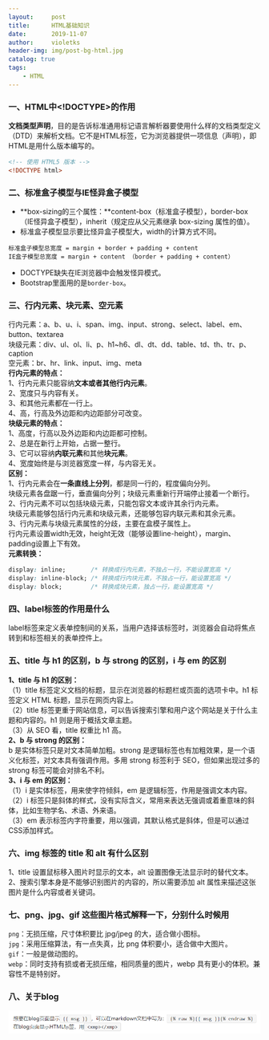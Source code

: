 ```yaml
---
layout:     post
title:      HTML基础知识
date:       2019-11-07
author:     violetks
header-img: img/post-bg-html.jpg
catalog: true
tags:
    - HTML
---
```


### 一、HTML中<!DOCTYPE>的作用
**文档类型声明**，目的是告诉标准通用标记语言解析器要使用什么样的文档类型定义（DTD）来解析文档。它不是HTML标签，它为浏览器提供一项信息（声明），即HTML是用什么版本编写的。<br>
```html
<!-- 使用 HTML5 版本 -->
<!DOCTYPE html>
```

### 二、标准盒子模型与IE怪异盒子模型
- **box-sizing的三个属性：**content-box（标准盒子模型），border-box（IE怪异盒子模型），inherit（规定应从父元素继承 box-sizing 属性的值）。
- 标准盒子模型显示要比怪异盒子模型大，width的计算方式不同。
```
标准盒子模型总宽度 = margin + border + padding + content
IE盒子模型总宽度 = margin + content （border + padding + content）
```
- DOCTYPE缺失在IE浏览器中会触发怪异模式。
- Bootstrap里面用的是`border-box`。

### 三、行内元素、块元素、空元素
行内元素：a、b、u、i、span、img、input、strong、select、label、em、button、textarea<br>
块级元素：div、ul、ol、li、p、h1~h6、dl、dt、dd、table、td、th、tr、p、caption<br>
空元素：br、hr、link、input、img、meta<br>
**行内元素的特点：**<br>
1、行内元素只能容纳**文本或者其他行内元素**。<br>
2、宽度只与内容有关。<br>
3、和其他元素都在一行上。<br>
4、高，行高及外边距和内边距部分可改变。<br>
**块级元素的特点：**<br>
1、高度，行高以及外边距和内边距都可控制。<br>
2、总是在新行上开始，占据一整行。<br>
3、它可以容纳**内联元素**和其他**块元素**。<br>
4、宽度始终是与浏览器宽度一样，与内容无关。<br>
**区别：**<br>
1、行内元素会在**一条直线上分列**，都是同一行的，程度偏向分列。<br>
块级元素各盘踞一行，垂直偏向分列；块级元素重新行开端停止接着一个断行。<br>
2、行内元素不可以包括块级元素，只能包容文本或许其余行内元素。<br>
块级元素能够包括行内元素和块级元素，还能够包容内联元素和其余元素。<br>
3、行内元素与块级元素属性的分歧，主要在盒模子属性上。<br>
行内元素设置width无效，height无效（能够设置line-height），margin、padding设置上下有效。<br>
**元素转换：**<br>
```css
display: inline;       /* 转换成行内元素，不独占一行，不能设置宽高 */
display: inline-block; /* 转换成行内块元素，不独占一行，能设置宽高 */
display: block;        /* 转换成块元素，独占一行，能设置宽高 */
```

### 四、label标签的作用是什么
label标签来定义表单控制间的关系，当用户选择该标签时，浏览器会自动将焦点转到和标签相关的表单控件上。

### 五、title 与 h1 的区别，b 与 strong 的区别，i 与 em 的区别
**1、title 与 h1 的区别：**<br>
（1）title 标签定义文档的标题，显示在浏览器的标题栏或页面的选项卡中。h1 标签定义 HTML 标题，显示在网页内容上。<br>
（2）title 标签更重于网站信息，可以告诉搜索引擎和用户这个网站是关于什么主题和内容的。h1 则是用于概括文章主题。<br>
（3）从 SEO 看，title 权重比 h1 高。<br>
**2、b 与 strong 的区别：**<br>
b 是实体标签只是对文本简单加粗。strong 是逻辑标签也有加粗效果，是一个语义化标签，对文本具有强调作用。多用 strong 标签利于 SEO，但如果出现过多的 strong 标签可能会对排名不利。<br>
**3、i 与 em 的区别：**<br>
（1）i 是实体标签，用来使字符倾斜，em 是逻辑标签，作用是强调文本内容。<br>
（2）i 标签只是斜体的样式，没有实际含义，常用来表达无强调或着重意味的斜体，比如生物学名、术语、外来语。<br>
（3）em 表示标签内字符重要，用以强调，其默认格式是斜体，但是可以通过CSS添加样式。<br>

### 六、img 标签的 title 和 alt 有什么区别
1、title 设置鼠标移入图片时显示的文本，alt 设置图像无法显示时的替代文本。<br>
2、搜索引擎本身是不能够识别图片的内容的，所以需要添加 alt 属性来描述这张图片是什么内容或者关键词。<br>

### 七、png、jpg、gif 这些图片格式解释一下，分别什么时候用
`png`：无损压缩，尺寸体积要比 jpg/jpeg 的大，适合做小图标。<br>
`jpg`：采用压缩算法，有一点失真，比 png 体积要小，适合做中大图片。<br>
`gif`：一般是做动图的。<br>
`webp`：同时支持有损或者无损压缩，相同质量的图片，webp 具有更小的体积。兼容性不是特别好。<br>

### 八、关于blog

![blog.png](/instructPic/blog.png)